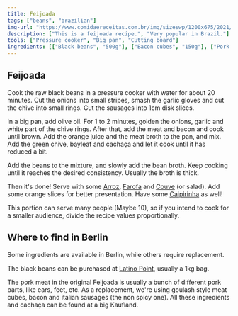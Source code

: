 ```yaml
---
title: Feijoada
tags: ["beans", "brazilian"]
img-url: "https://www.comidaereceitas.com.br/img/sizeswp/1200x675/2021/07/feijoada_veveta.jpg"
description: ["This is a feijoada recipe.", "Very popular in Brazil."]
tools: ["Pressure cooker", "Big pan", "Cutting board"]
ingredients: [["Black beans", "500g"], ["Bacon cubes", "150g"], ["Pork Meat Cubes", "500g"], ["Brazilian or Italian Sausage", "200g"], ["Meat broth", "2 teaspoon/7g"], ["Chive", "1 unit"], ["Garlic", "4 cloves"], ["Onion", "2 big"], ["Bayleaf", "3-5 leaves"], ["Orange Juice", "1 fruit"], ["Cachaça", "40ml"], ["Salt", "*"], ["Black pepper", "*"], ["Olive oil", "*"]]
---
```


## Feijoada

Cook the raw black beans in a pressure cooker with water for about 20 minutes.
Cut the onions into small stripes, smash the garlic gloves and cut the chive into small rings.
Cut the sausages into 1cm disk slices.

In a big pan, add olive oil. For 1 to 2 minutes, golden the onions, garlic and white part of the chive rings. After that, add the meat and bacon and cook until brown.
Add the orange juice and the meat broth to the pan, and mix. Add the green chive, bayleaf and cachaça and let it cook until it has reduced a bit.

Add the beans to the mixture, and slowly add the bean broth. Keep cooking until it reaches the desired consistency. Usually the broth is thick.

Then it's done! Serve with some [Arroz](../arroz-branco), [Farofa](../farofa) and [Couve](../couve) (or salad). Add some orange slices for better presentation.
Have some [Caipirinha](../../br/caipirinha) as well!

This portion can serve many people (Maybe 10), so if you intend to cook for a smaller audience, divide the recipe values proportionally.

## Where to find in Berlin

Some ingredients are available in Berlin, while others require replacement.

The black beans can be purchased at [Latino Point](https://latinopoint.de/de/), usually a 1kg bag.

The pork meat in the original Feijoada is usually a bunch of different pork parts, like ears, feet, etc. As a replacement, we're using goulash style meat cubes, bacon and italian sausages (the non spicy one). All these ingredients and cachaça can be found at a big Kaufland.
